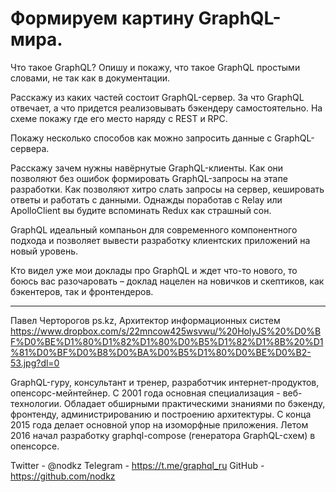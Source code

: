 # Формируем картину GraphQL-мира.

Что такое GraphQL? Опишу и покажу, что такое GraphQL простыми словами, не так как в документации.

Расскажу из каких частей состоит GraphQL-сервер. За что GraphQL отвечает, а что придется реализовывать бэкендеру самостоятельно. На схеме покажу где его место наряду с REST и RPC.

Покажу несколько способов как можно запросить данные с GraphQL-сервера.

Расскажу зачем нужны навёрнутые GraphQL-клиенты. Как они позволяют без ошибок формировать GraphQL-запросы на этапе разработки. Как позволяют хитро слать запросы на сервер, кешировать ответы и работать с данными. Однажды поработав с Relay или ApolloClient вы будите вспоминать Redux как страшный сон.

GraphQL идеальный компаньон для современного компонентного подхода и позволяет вывести разработку клиентских приложений на новый уровень.

Кто видел уже мои доклады про GraphQL и ждет что-то нового, то боюсь вас разочаровать – доклад нацелен на новичков и скептиков, как бэкентеров, так и фронтендеров.

-----------------------------------------------------

Павел Черторогов
ps.kz, Архитектор информационных систем
<https://www.dropbox.com/s/22mncow425wsvwu/%20HolyJS%20%D0%BF%D0%BE%D1%80%D1%82%D1%80%D0%B5%D1%82%D1%8B%20%D1%81%D0%BF%D0%B8%D0%BA%D0%B5%D1%80%D0%BE%D0%B2-53.jpg?dl=0>

GraphQL-гуру, консультант и тренер, разработчик интернет-продуктов, опенсорс-мейнтейнер. С 2001 года основная специализация - веб-технологии. Обладает обширными практическими знаниями по бэкенду, фронтенду, администрированию и построению архитектуры. С конца 2015 года делает основной упор на изоморфные приложения. Летом 2016 начал разработку graphql-compose (генератора GraphQL-схем) в опенсорсе.

Twitter - @nodkz
Telegram - <https://t.me/graphql_ru>
GitHub - <https://github.com/nodkz>
